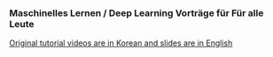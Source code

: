 ### Maschinelles Lernen / Deep Learning Vorträge für Für alle Leute

[Original tutorial videos are in Korean and slides are in English](http://hunkim.github.io/ml/)